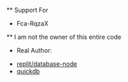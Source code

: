 ** Support For 
+ Fca-RqzaX

** I am not the owner of this entire code

* Real Author: 
+ [replit/database-node](https://github.com/replit/database-node)
+ [quickdb](https://github.com/plexidev/quick.db/)
